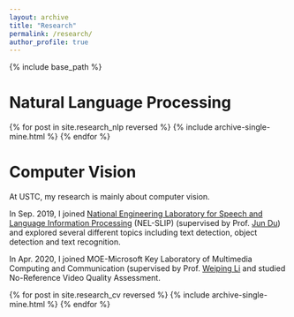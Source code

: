```yaml
---
layout: archive
title: "Research"
permalink: /research/
author_profile: true
---
```


{% include base_path %}

# Natural Language Processing

{% for post in site.research_nlp reversed %}
  {% include archive-single-mine.html %}
{% endfor %}

# Computer Vision

At USTC, my research is mainly about computer vision.

In Sep. 2019, I joined [National Engineering Laboratory for Speech and Language Information Processing](http://nelslip.ustc.edu.cn/) (NEL-SLIP) (supervised by Prof. [Jun Du](http://staff.ustc.edu.cn/~jundu/The%20team.html)) and explored several different topics including text detection, object detection and text recognition.

In Apr. 2020, I joined MOE-Microsoft Key Laboratory of Multimedia Computing and Communication (supervised by Prof. [Weiping Li](http://dsxt.ustc.edu.cn/zj_ywjs.asp?zzid=1565) and studied No-Reference Video Quality Assessment.

{% for post in site.research_cv reversed %}
  {% include archive-single-mine.html %}
{% endfor %}
